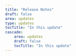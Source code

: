 ```yaml
---
title: "Release Notes"
draft: false
area: updates
type: updates
tocTitle: "In this update"
cascade:
    area: updates
    draft: false
    tocTitle: "In this update"
---
```


